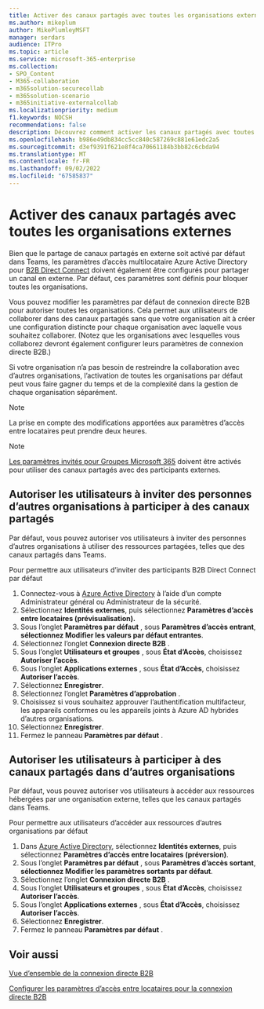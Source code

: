 ```yaml
---
title: Activer des canaux partagés avec toutes les organisations externes
ms.author: mikeplum
author: MikePlumleyMSFT
manager: serdars
audience: ITPro
ms.topic: article
ms.service: microsoft-365-enterprise
ms.collection:
- SPO_Content
- M365-collaboration
- m365solution-securecollab
- m365solution-scenario
- m365initiative-externalcollab
ms.localizationpriority: medium
f1.keywords: NOCSH
recommendations: false
description: Découvrez comment activer les canaux partagés avec toutes les autres organisations Microsoft 365 et Azure Active Directory.
ms.openlocfilehash: b986e49db834cc5cc840c587269c881e61edc2a5
ms.sourcegitcommit: d3ef9391f621e8f4ca70661184b3bb82c6cbda94
ms.translationtype: MT
ms.contentlocale: fr-FR
ms.lasthandoff: 09/02/2022
ms.locfileid: "67585837"
---
```

# <a name="enable-shared-channels-with-all-external-organizations"></a>Activer des canaux partagés avec toutes les organisations externes

Bien que le partage de canaux partagés en externe soit activé par défaut dans Teams, les paramètres d’accès multilocataire Azure Active Directory pour [B2B Direct Connect](/azure/active-directory/external-identities/b2b-direct-connect-overview) doivent également être configurés pour partager un canal en externe. Par défaut, ces paramètres sont définis pour bloquer toutes les organisations.

Vous pouvez modifier les paramètres par défaut de connexion directe B2B pour autoriser toutes les organisations. Cela permet aux utilisateurs de collaborer dans des canaux partagés sans que votre organisation ait à créer une configuration distincte pour chaque organisation avec laquelle vous souhaitez collaborer. (Notez que les organisations avec lesquelles vous collaborez devront également configurer leurs paramètres de connexion directe B2B.)

Si votre organisation n’a pas besoin de restreindre la collaboration avec d’autres organisations, l’activation de toutes les organisations par défaut peut vous faire gagner du temps et de la complexité dans la gestion de chaque organisation séparément.

> [!NOTE]
> La prise en compte des modifications apportées aux paramètres d’accès entre locataires peut prendre deux heures.

> [!NOTE]
> [Les paramètres invités pour Groupes Microsoft 365](/microsoft-365/admin/create-groups/manage-guest-access-in-groups) doivent être activés pour utiliser des canaux partagés avec des participants externes.

## <a name="allow-users-to-invite-people-in-other-organizations-to-participate-in-shared-channels"></a>Autoriser les utilisateurs à inviter des personnes d’autres organisations à participer à des canaux partagés

Par défaut, vous pouvez autoriser vos utilisateurs à inviter des personnes d’autres organisations à utiliser des ressources partagées, telles que des canaux partagés dans Teams.

Pour permettre aux utilisateurs d’inviter des participants B2B Direct Connect par défaut
1. Connectez-vous à [Azure Active Directory](https://aad.portal.azure.com) à l’aide d’un compte Administrateur général ou Administrateur de la sécurité.
1. Sélectionnez **Identités externes**, puis sélectionnez **Paramètres d’accès entre locataires (prévisualisation).**
1. Sous l’onglet **Paramètres par défaut** , sous **Paramètres d’accès entrant**, **sélectionnez Modifier les valeurs par défaut entrantes**.
1. Sélectionnez l’onglet **Connexion directe B2B** .
1. Sous l’onglet **Utilisateurs et groupes** , sous **État d’Accès**, choisissez **Autoriser l’accès**.
1. Sous l’onglet **Applications externes** , sous **État d’Accès**, choisissez **Autoriser l’accès**.
1. Sélectionnez **Enregistrer**.
1. Sélectionnez l’onglet **Paramètres d’approbation** .
1. Choisissez si vous souhaitez approuver l’authentification multifacteur, les appareils conformes ou les appareils joints à Azure AD hybrides d’autres organisations.
1. Sélectionnez **Enregistrer**.
1. Fermez le panneau **Paramètres par défaut** .

## <a name="allow-users-to-participate-in-shared-channels-in-other-organizations"></a>Autoriser les utilisateurs à participer à des canaux partagés dans d’autres organisations

Par défaut, vous pouvez autoriser vos utilisateurs à accéder aux ressources hébergées par une organisation externe, telles que les canaux partagés dans Teams.

Pour permettre aux utilisateurs d’accéder aux ressources d’autres organisations par défaut
1. Dans [Azure Active Directory](https://aad.portal.azure.com), sélectionnez **Identités externes**, puis sélectionnez **Paramètres d’accès entre locataires (préversion)**.
1. Sous l’onglet **Paramètres par défaut** , sous **Paramètres d’accès sortant**, **sélectionnez Modifier les paramètres sortants par défaut**.
1. Sélectionnez l’onglet **Connexion directe B2B** .
1. Sous l’onglet **Utilisateurs et groupes** , sous **État d’Accès**, choisissez **Autoriser l’accès**.
1. Sous l’onglet **Applications externes** , sous **État d’Accès**, choisissez **Autoriser l’accès**.
1. Sélectionnez **Enregistrer**.
1. Fermez le panneau **Paramètres par défaut** .

## <a name="related-topics"></a>Voir aussi

[Vue d’ensemble de la connexion directe B2B](/azure/active-directory/external-identities/b2b-direct-connect-overview)

[Configurer les paramètres d’accès entre locataires pour la connexion directe B2B](/azure/active-directory/external-identities/cross-tenant-access-settings-b2b-direct-connect)

